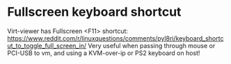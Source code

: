 # Fullscreen keyboard shortcut
Virt-viewer has Fullscreen &lt;F11> shortcut: https://www.reddit.com/r/linuxquestions/comments/pyl8ri/keyboard_shortcut_to_toggle_full_screen_in/
Very useful when passing through mouse or PCI-USB to vm, and using a KVM-over-ip or PS2 keyboard on host!

